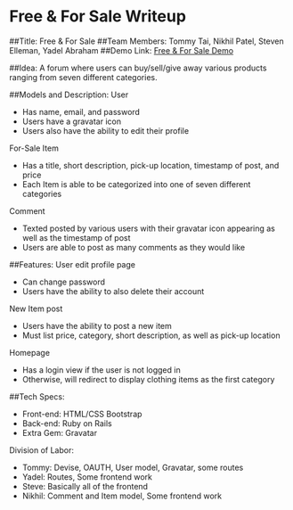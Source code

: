 Free & For Sale Writeup
=======================

##Title: Free & For Sale
##Team Members: Tommy Tai, Nikhil Patel, Steven Elleman, Yadel Abraham
##Demo Link: [Free & For Sale Demo](https://freeforsale.herokuapp.com/)

##Idea: A forum where users can buy/sell/give away various products ranging from seven different categories.

##Models and Description:
User
* Has name, email, and password
* Users have a gravatar icon
* Users also have the ability to edit their profile

For-Sale Item
* Has a title, short description, pick-up location, timestamp of post, and price
* Each Item is able to be categorized into one of seven different categories

Comment
* Texted posted by various users with their gravatar icon appearing as well as the timestamp of post
* Users are able to post as many comments as they would like

##Features:
User edit profile page
* Can change password
* Users have the ability to also delete their account

New Item post
* Users have the ability to post a new item
* Must list price, category, short description, as well as pick-up location

Homepage
* Has a login view if the user is not logged in
* Otherwise, will redirect to display clothing items as the first category

##Tech Specs:
* Front-end: HTML/CSS Bootstrap
* Back-end: Ruby on Rails
* Extra Gem: Gravatar

Division of Labor:
* Tommy: Devise, OAUTH, User model, Gravatar, some routes
* Yadel: Routes, Some frontend work
* Steve: Basically all of the frontend
* Nikhil: Comment and Item model, Some frontend work